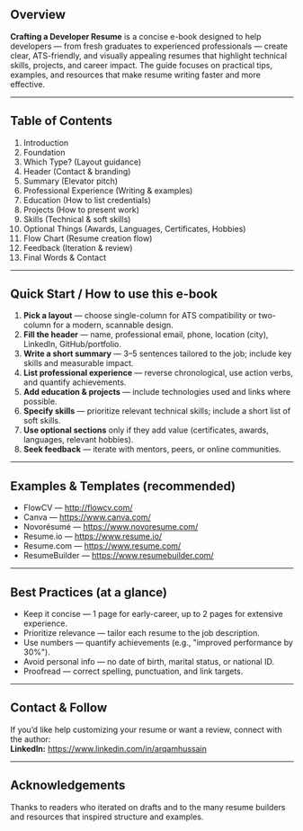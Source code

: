
## Overview
**Crafting a Developer Resume** is a concise e-book designed to help developers — from fresh graduates to experienced professionals — create clear, ATS-friendly, and visually appealing resumes that highlight technical skills, projects, and career impact. The guide focuses on practical tips, examples, and resources that make resume writing faster and more effective.

---

## Table of Contents
1. Introduction  
2. Foundation  
3. Which Type? (Layout guidance)  
4. Header (Contact & branding)  
5. Summary (Elevator pitch)  
6. Professional Experience (Writing & examples)  
7. Education (How to list credentials)  
8. Projects (How to present work)  
9. Skills (Technical & soft skills)  
10. Optional Things (Awards, Languages, Certificates, Hobbies)  
11. Flow Chart (Resume creation flow)  
12. Feedback (Iteration & review)  
13. Final Words & Contact

---

## Quick Start / How to use this e-book
1. **Pick a layout** — choose single-column for ATS compatibility or two-column for a modern, scannable design.  
2. **Fill the header** — name, professional email, phone, location (city), LinkedIn, GitHub/portfolio.  
3. **Write a short summary** — 3–5 sentences tailored to the job; include key skills and measurable impact.  
4. **List professional experience** — reverse chronological, use action verbs, and quantify achievements.  
5. **Add education & projects** — include technologies used and links where possible.  
6. **Specify skills** — prioritize relevant technical skills; include a short list of soft skills.  
7. **Use optional sections** only if they add value (certificates, awards, languages, relevant hobbies).  
8. **Seek feedback** — iterate with mentors, peers, or online communities.

---

## Examples & Templates (recommended)
- FlowCV — http://flowcv.com/  
- Canva — https://www.canva.com/  
- Novorésumé — https://www.novoresume.com/  
- Resume.io — https://www.resume.io/  
- Resume.com — https://www.resume.com/  
- ResumeBuilder — https://www.resumebuilder.com/

---

## Best Practices (at a glance)
- Keep it concise — 1 page for early-career, up to 2 pages for extensive experience.  
- Prioritize relevance — tailor each resume to the job description.  
- Use numbers — quantify achievements (e.g., "improved performance by 30%").  
- Avoid personal info — no date of birth, marital status, or national ID.  
- Proofread — correct spelling, punctuation, and link targets.


---

## Contact & Follow
If you’d like help customizing your resume or want a review, connect with the author:  
**LinkedIn:** https://www.linkedin.com/in/arqamhussain

---

## Acknowledgements
Thanks to readers who iterated on drafts and to the many resume builders and resources that inspired structure and examples.


